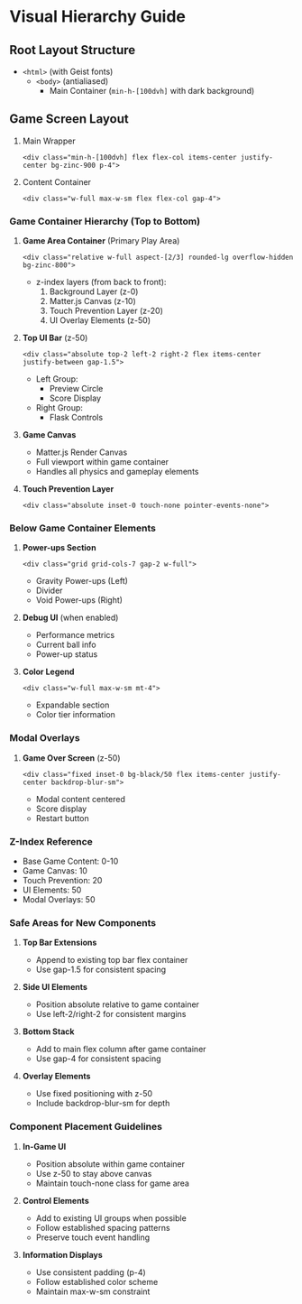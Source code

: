 # Visual Hierarchy Guide

## Root Layout Structure
- `<html>` (with Geist fonts)
  - `<body>` (antialiased)
    - Main Container (`min-h-[100dvh]` with dark background)

## Game Screen Layout
1. Main Wrapper
   ```
   <div class="min-h-[100dvh] flex flex-col items-center justify-center bg-zinc-900 p-4">
   ```

2. Content Container
   ```
   <div class="w-full max-w-sm flex flex-col gap-4">
   ```

### Game Container Hierarchy (Top to Bottom)

1. **Game Area Container** (Primary Play Area)
   ```
   <div class="relative w-full aspect-[2/3] rounded-lg overflow-hidden bg-zinc-800">
   ```
   - z-index layers (from back to front):
     1. Background Layer (z-0)
     2. Matter.js Canvas (z-10)
     3. Touch Prevention Layer (z-20)
     4. UI Overlay Elements (z-50)

2. **Top UI Bar** (z-50)
   ```
   <div class="absolute top-2 left-2 right-2 flex items-center justify-between gap-1.5">
   ```
   - Left Group:
     - Preview Circle
     - Score Display
   - Right Group:
     - Flask Controls

3. **Game Canvas**
   - Matter.js Render Canvas
   - Full viewport within game container
   - Handles all physics and gameplay elements

4. **Touch Prevention Layer**
   ```
   <div class="absolute inset-0 touch-none pointer-events-none">
   ```

### Below Game Container Elements

1. **Power-ups Section**
   ```
   <div class="grid grid-cols-7 gap-2 w-full">
   ```
   - Gravity Power-ups (Left)
   - Divider
   - Void Power-ups (Right)

2. **Debug UI** (when enabled)
   - Performance metrics
   - Current ball info
   - Power-up status

3. **Color Legend**
   ```
   <div class="w-full max-w-sm mt-4">
   ```
   - Expandable section
   - Color tier information

### Modal Overlays

1. **Game Over Screen** (z-50)
   ```
   <div class="fixed inset-0 bg-black/50 flex items-center justify-center backdrop-blur-sm">
   ```
   - Modal content centered
   - Score display
   - Restart button

### Z-Index Reference
- Base Game Content: 0-10
- Game Canvas: 10
- Touch Prevention: 20
- UI Elements: 50
- Modal Overlays: 50

### Safe Areas for New Components

1. **Top Bar Extensions**
   - Append to existing top bar flex container
   - Use gap-1.5 for consistent spacing

2. **Side UI Elements**
   - Position absolute relative to game container
   - Use left-2/right-2 for consistent margins

3. **Bottom Stack**
   - Add to main flex column after game container
   - Use gap-4 for consistent spacing

4. **Overlay Elements**
   - Use fixed positioning with z-50
   - Include backdrop-blur-sm for depth

### Component Placement Guidelines

1. **In-Game UI**
   - Position absolute within game container
   - Use z-50 to stay above canvas
   - Maintain touch-none class for game area

2. **Control Elements**
   - Add to existing UI groups when possible
   - Follow established spacing patterns
   - Preserve touch event handling

3. **Information Displays**
   - Use consistent padding (p-4)
   - Follow established color scheme
   - Maintain max-w-sm constraint
